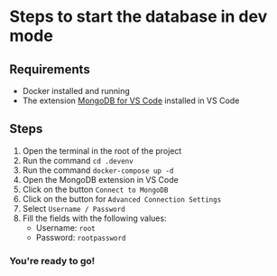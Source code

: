 # Steps to start the database in dev mode

## Requirements
- Docker installed and running
- The extension [MongoDB for VS Code](https://marketplace.visualstudio.com/items?itemName=mongodb.mongodb-vscode) installed in VS Code

## Steps
1. Open the terminal in the root of the project
2. Run the command `cd .devenv`
3. Run the command `docker-compose up -d`
4. Open the MongoDB extension in VS Code
5. Click on the button `Connect to MongoDB`
6. Click on the button for `Advanced Connection Settings`
7. Select `Username / Password`
8. Fill the fields with the following values:
    - Username: `root`
    - Password: `rootpassword`

### You're ready to go!
